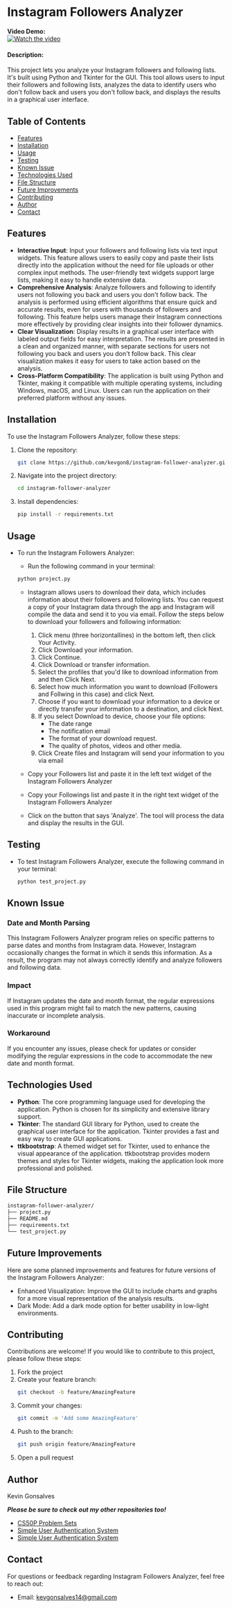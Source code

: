# Instagram Followers Analyzer

**Video Demo:**  
[![Watch the video](https://img.youtube.com/vi/tKzBaumflmU/hqdefault.jpg)](https://youtu.be/tKzBaumflmU)

#### Description:
This project lets you analyze your Instagram followers and following lists. It's built using Python and Tkinter for the GUI. This tool allows users to input their followers and following lists, analyzes the data to identify users who don't follow back and users you don't follow back, and displays the results in a graphical user interface.

## Table of Contents

- [Features](#features)
- [Installation](#installation)
- [Usage](#usage)
- [Testing](#testing)
- [Known Issue](#known-issue)
- [Technologies Used](#technologies-used)
- [File Structure](#file-structure)
- [Future Improvements](#future-improvements)
- [Contributing](#contributing)
- [Author](#author)
- [Contact](#contact)

## Features

- **Interactive Input**: Input your followers and following lists via text input widgets. This feature allows users to easily copy and paste their lists directly into the application without the need for file uploads or other complex input methods. The user-friendly text widgets support large lists, making it easy to handle extensive data.
- **Comprehensive Analysis**: Analyze followers and following to identify users not following you back and users you don't follow back. The analysis is performed using efficient algorithms that ensure quick and accurate results, even for users with thousands of followers and following. This feature helps users manage their Instagram connections more effectively by providing clear insights into their follower dynamics.
- **Clear Visualization**: Display results in a graphical user interface with labeled output fields for easy interpretation. The results are presented in a clean and organized manner, with separate sections for users not following you back and users you don't follow back. This clear visualization makes it easy for users to take action based on the analysis.
- **Cross-Platform Compatibility**: The application is built using Python and Tkinter, making it compatible with multiple operating systems, including Windows, macOS, and Linux. Users can run the application on their preferred platform without any issues.


## Installation

To use the Instagram Followers Analyzer, follow these steps:

1. Clone the repository:
    ```bash
    git clone https://github.com/kevgon8/instagram-follower-analyzer.git
    ```

2. Navigate into the project directory:
    ```bash
    cd instagram-follower-analyzer
    ```

3. Install dependencies:
    ```bash
    pip install -r requirements.txt
    ```

## Usage

- To run the Instagram Followers Analyzer:
    -  Run the following command in your terminal:

    ```bash
    python project.py
    ```
    - Instagram allows users to download their data, which includes information about their followers and following lists. You can request a copy of your Instagram data through the app and Instagram will compile the data and send it to you via email. Follow the steps below to download your followers and following information:
        1. Click menu (three horizontallines)  in the bottom left, then click Your Activity.
        2. Click Download your information.
        3. Click Continue.
        4. Click Download or transfer information.
        5. Select the profiles that you'd like to download information from and then Click Next.
        6. Select how much information you want to download (Followers and Follwing in this case) and click Next.
        7. Choose if you want to download your information to a device or directly transfer your information to a destination, and click Next.
        8. If you select Download to device, choose your file options:
            - The date range
            - The notification email
            - The format of your download request.
            - The quality of photos, videos and other media.
        9. Click Create files and Instagram will send your information to you via email

    - Copy your Followers list and paste it in the left text widget of the Instagram Followers Analyzer
    - Copy your Followings list and paste it in the right text widget of the Instagram Followers Analyzer
    - Click on the button that says 'Analyze'. The tool will process the data and display the results in the GUI.

## Testing

- To test Instagram Followers Analyzer, execute the following command in your terminal:

    ```bash
    python test_project.py
    ```
## Known Issue
### Date and Month Parsing
This Instagram Followers Analyzer program relies on specific patterns to parse dates and months from Instagram data. However, Instagram occasionally changes the format in which it sends this information. As a result, the program may not always correctly identify and analyze followers and following data.

### Impact
If Instagram updates the date and month format, the regular expressions used in this program might fail to match the new patterns, causing inaccurate or incomplete analysis.

### Workaround
If you encounter any issues, please check for updates or consider modifying the regular expressions in the code to accommodate the new date and month format.


## Technologies Used

- **Python**: The core programming language used for developing the application. Python is chosen for its simplicity and extensive library support.
- **Tkinter**: The standard GUI library for Python, used to create the graphical user interface for the application. Tkinter provides a fast and easy way to create GUI applications.
- **ttkbootstrap**: A themed widget set for Tkinter, used to enhance the visual appearance of the application. ttkbootstrap provides modern themes and styles for Tkinter widgets, making the application look more professional and polished.

## File Structure

```bash
instagram-follower-analyzer/
├── project.py
├── README.md
├── requirements.txt
└── test_project.py
```

## Future Improvements

Here are some planned improvements and features for future versions of the Instagram Followers Analyzer:
- Enhanced Visualization: Improve the GUI to include charts and graphs for a more visual representation of the analysis results.
- Dark Mode: Add a dark mode option for better usability in low-light environments.

## Contributing
Contributions are welcome! If you would like to contribute to this project, please follow these steps:
1. Fork the project
2. Create your feature branch:
    ```bash
    git checkout -b feature/AmazingFeature
    ```
3. Commit your changes:
    ```bash
    git commit -m 'Add some AmazingFeature'
    ```
4. Push to the branch:
    ```bash
    git push origin feature/AmazingFeature
    ```
5. Open a pull request

## Author

Kevin Gonsalves


***Please be sure to check out my other repositories too!***
- [CS50P Problem Sets](https://github.com/kevgon8/CS50P-Problem-Sets-Solutions)
- [Simple User Authentication System](https://github.com/kevgon8/User-Authentication-System)
- [Simple User Authentication System](https://github.com/kevgon8/User-Authentication-System)


## Contact

For questions or feedback regarding Instagram Followers Analyzer, feel free to reach out:
- Email: kevgonsalves14@gmail.com
